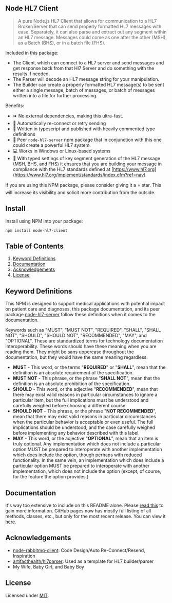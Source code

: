## Node HL7 Client

> A pure Node.js HL7 Client
that allows for communication to a HL7 Broker/Server that can send properly formatted HL7 messages with ease.
Separately, it can also parse and extract out any segment within an HL7 message.
Messages could come as one after the other (MSH), as a Batch (BHS), or in a batch file (FHS).

Included in this package:
* The Client, which can connect to a HL7 server and send messages and get response back from that Hl7 Server and do something with the results if needed.
* The Parser will decode an HL7 message string for your manipulation.
* The Builder can create a properly formatted HL7 message(s) to be sent either a single message, batch of messages, or batch of messages written into a file for further processing.

Benefits:

- :fast_forward: No external dependencies, making this ultra-fast.
- :electric_plug: Automatically re-connect or retry sending
- :memo: Written in typescript and published with heavily commented type definitions
- :bust_in_silhouette: Peer `node-hl7-server` npm package that in conjunction with this one could create a powerful HL7 system.
- :computer: Works in Windows or Linux-based systems
- :guide_dog: With typed settings of key segment generation of the HL7 message (MSH, BHS, and FHS) it ensures that you are building your message in compliance with the HL7 standards defined at [https://www.hl7.org](https://www.hl7.org/implement/standards/index.cfm?ref=nav)

If you are using this NPM package, please consider giving it a :star: star.
This will increase its visibility and solicit more contribution from the outside.

## Install

Install using NPM into your package:
```
npm install node-hl7-client
```

## Table of Contents

1. [Keyword Definitions](#Keyword-Definitions)
2. [Documentation](#documentation)
3. [Acknowledgements](#acknowledgements)
4. [License](#license)

## Keyword Definitions

This NPM is designed to support medical applications with potential impact on patient care and diagnoses,
this package documentation,
and its peer package [node-hl7-server](https://www.npmjs.com/package/node-hl7-server) follow these definitions when it comes to the documentation.

Keywords such as "MUST", "MUST NOT", "REQUIRED",
"SHALL", "SHALL NOT", "SHOULD", "SHOULD NOT", "RECOMMENDED", "MAY", and "OPTIONAL".
These are standardized terms for technology documentation interoperability.
These words should have these meaning when you are reading them.
They might be sans uppercase throughout the documentation, but they would have the same meaning regardless.

* **MUST** - This word, or the terms "**REQUIRED**" or "**SHALL**", mean that the definition is an absolute requirement of the specification.
* **MUST NOT** - This phrase, or the phrase "**SHALL NOT**", mean that the definition is an absolute prohibition of the specification.
* **SHOULD** - This word, or the adjective "**RECOMMENDED**", mean that there may exist valid reasons in particular circumstances to ignore a particular item, but the full implications must be understood and carefully weighed before choosing a different course.
* **SHOULD NOT** - This phrase, or the phrase "**NOT RECOMMENDED**", mean that there may exist valid reasons in particular circumstances when the particular behavior is acceptable or even useful. The full implications should be understood, and the case carefully weighed before implementing any behavior described with this label.
* **MAY** - This word, or the adjective "**OPTIONAL**", mean that an item is truly optional.  Any implementation which does not include a particular option MUST be prepared to interoperate with another implementation which does include the option, though perhaps with reduced functionality. In the same vein, an implementation which does include a particular option MUST be prepared to interoperate with another implementation, which does not include the option (except, of course, for the feature the option provides.)

## Documentation

It's way too extensive to include on this README alone.
Please [read this](pages/index.md) to gain more information.
GitHub pages now has mostly full listing of all methods, classes, etc., but only for the most recent release.
You can view it [here](https://bugs5382.github.io/node-hl7-client/).

## Acknowledgements

- [node-rabbitmq-client](https://github.com/cody-greene/node-rabbitmq-client): Code Design/Auto Re-Connect/Resend, Inspiration
- [artifacthealth/hl7parser](https://github.com/artifacthealth/hl7parser): Used as a template for HL7 builder/parser
- My Wife, Baby Girl, and Baby Boy

## License

Licensed under [MIT](LICENSE).